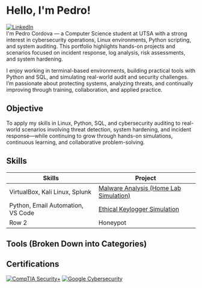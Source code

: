# Hello, I'm Pedro!
[![LinkedIn](https://img.shields.io/badge/LinkedIn-%230077B5.svg?logo=linkedin&logoColor=white)](https://linkedin.com/in/pedro-c-151296221)<br>
I'm Pedro Cordova — a Computer Science student at UTSA with a strong interest in cybersecurity operations, Linux environments, Python scripting, and system auditing. This portfolio highlights hands-on projects and scenarios focused on incident response, log analysis, risk assessments, and system hardening.

I enjoy working in terminal-based environments, building practical tools with Python and SQL, and simulating real-world audit and security challenges. I’m passionate about protecting systems, analyzing threats, and continually improving through training, collaboration, and applied practice.

## Objective
To apply my skills in Linux, Python, SQL, and cybersecurity auditing to real-world scenarios involving threat detection, system hardening, and incident response—while continuing to grow through hands-on simulations, continuous learning, and collaborative problem-solving.

## Skills

| Skills | Project |
|----------|----------|
| VirtualBox, Kali Linux, Splunk    | [Malware Analysis (Home Lab Simulation)](https://github.com/Pcordova01/Malware-Analysis-Home-Lab-Simulation-)     |
| Python, Email Automation, VS Code    | [Ethical Keylogger Simulation](https://github.com/Pcordova01/python-keylogger-emailer)     |
| Row 2    | Honeypot     |


## Tools (Broken Down into Categories)


## Certifications
[![CompTIA Security+](https://img.shields.io/badge/CompTIA%20Security+-red?logo=CompTIA&logoColor=white)](https://www.credly.com/badges/6456d19b-e5e1-4cf4-8456-3fe2565cacae/public_url)
[![Google Cybersecurity](https://img.shields.io/badge/Google%20Cybersecurity-blue?logo=google&logoColor=white)](https://coursera.org/share/bba951a6d7528978187073cfaae0795e)

